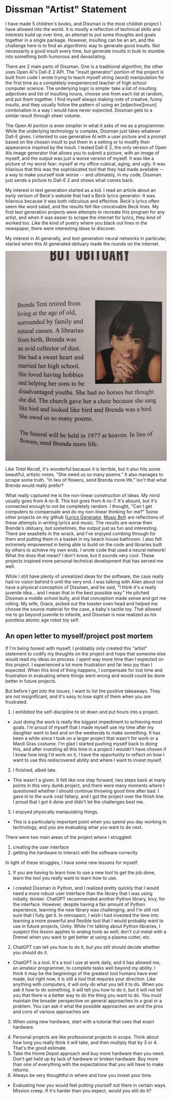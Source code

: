 # Dissman "Artist" Statement
I have made 5 children's books, and Dissman is the most childish project I have allowed into the world. It is mostly a reflection of technical skills and interests build up over time, an attempt to put some thoughts and goals together in a single package. However, insulting can be an art, and the challenge here is to find an algorithmic way to generate good insults. Not necessarily a good insult every time, but generate insults in bulk to stumble into something both humorous and devastating.

There are 2 main parts of Dissman. One is a traditional algorithm; the other uses Open AI's Dall-E 2 API. The "insult generator" portion of the project is built from code I wrote trying to teach myself string (word) manipulation for the first time as a completely inexperienced teacher of high school computer science. The underlying logic is simple: take a list of insulting adjectives and list of insulting nouns, choose one from each list at random, and put them together. I find myself always making note of creative, funny insults, and they usually follow the pattern of using an [adjective][noun] combination in a way I would have never expected. Dissman gets to a similar result through sheer volume.

The Open AI portion is even simplier in what it asks of me as a programmer. While the underlying technology is complex, Dissman just takes whatever Dall-E gives. I intented to use generative AI with a user picture and a prompt based on the chosen insult to put them in a setting or to modify their appearance inspired by the insult. I tested Dall-E 2, the only version of Open AIs image generator that allows you to submit a picture, with an image of myself, and the output was just a worse version of myself. It was like a picture of my worst fear: myself at my office cubical, aging, and ugly. It was hilarious that this was the sophisicated tool that they had made available -- a way to make yourself look worse -- and ultimately, in my code, Dissman just sends a picture to Dall-E 2 and shows what comes back.

My interest in text generation started as a kid. I read an article about an early verison of Beck's website that had a Beck lyrics generator. It was hilarious because it was both ridiculous and effective. Beck's lyrics often seem like word salad, and the results felt like conceivable Beck lines. My first text generation projects were attempts to recreate this program for any artist, and when it was easier to scrape the internet for lyrics, they kind of worked too. Like the kind of poetry where you black out lines in the newspaper, there were interesting ideas to discover.

My interest in AI generally, and text generation neural networks in particular, started when this AI generated obituary made the rounds on the internet.

![Bot Obituary](obituary.jpg)

Like _Total Recall_, it's wonderful because it is terrible, but it also hits some beautiful, artistic notes. "She owed us so many poems." It also manages to scrape some truth. "In lieu of flowers, send Brenda more life." Isn't that what Brenda would really prefer?

What really captured me is the non-linear construction of ideas. My mind usually goes from A-to-B. This bot goes from A-to-7. It's absurd, but it's connected enough to not be completely random. I thought, "Can I get computers to compensate and do my non-linear thinking for me?" Some other projects on my github ([Lyrics Generator](https://github.com/ryanmichaelmurphy/Lyrics_Generation_With_TextGenRNN/blob/main/Lyrics%20Generator.ipynb), [Music Bot](https://github.com/ryanmichaelmurphy/Music-Bot-3000)) are reflections of these attempts in writing lyrics and music. The results are worse then Brenda's obituary, but sometimes, the output just as fun and interesting. There are seashells in the wrack, and I've enjoyed combing through for them and putting them in a basket in my beach house bathroom. I also felt extremely empowered in being able to build on the code and libraries built by others to achieve my own ends. I wrote code that used a neural network! What the does that mean? I don't know, but it sounds very cool. These projects inspired more personal technical development that has served me well.

While I still have plenty of unrealized ideas for the software, the case really had no vision behind it until the very end. I was talking with Allen about not have a physical conception of Dissman, and he said, "I think it's a really juvenile idea... and I mean that in the best possible way." He pitched Dissman a middle school bully, and that conception made sense and got me rolling. My wife, Grace, picked out the toaster oven head and helped me choose the source material for the case, a baby's tactile toy. That allowed me to go beyond juvenile to infanile, and Dissman is now realized as his pointless atomic age robot toy self.   

## An open letter to myself/project post mortem

If I'm being honest with myself, I problably only created this "artist" statement to codify my thoughts on the project and hope that someone else would read my ideas on process. I spent way more time than I expected on this project. I experienced a lot more frustration and far less joy than I expected. When this kind of thing happens, I compensate for lost time and frustration in evaluating where things went wrong and would could be done better in future projects. 

But before I get into the issues, I want to list the positive takeaways. They are not insignificant, and it's easy to lose sight of them when you are frustrated.
1. I exhibited the self-discipline to sit down and put hours into a project.
- Just doing the work is really the biggest impediment to achieving most goals. I'm proud of myself that I made myself use my time after my daughter went to bed and on the weekends to make something. It has been a while since I took on a larger project that wasn't for work or a Mardi Gras costume. I'm glad I started pushing myself back to doing this, and after investing all this time in a project I wouldn't have chosen if I knew how long I'd work on it, I have the opportunity to reflect on how I want to use this rediscovered ability and where I want to invest myself.  
2. I finished, albeit late.
- This wasn't a given. It felt like one step forward, two steps back at many points in this very dumb project, and there were many moments where I questioned whether I should continue throwing good time after bad. I gave in to the sunk cost fallacy, and I got the project over the finish line. I proud that I got it done and didn't let the challenges best me.
3. I enjoyed physically manipulating things.
- This is a particularly important point when you spend you day working in technology, and you are evaluating what you want to do next.

There were two main areas of the project where I struggled:
1) creating the user interface
2) getting the hardware to interact with the software correctly

In light of these struggles, I have some new lessons for myself:
1. If you are having to learn how to use a new tool to get the job done, learn the tool you really want to learn how to use.
  - I created Dissman in Python, and I realized pretty quickly that I would need a more robust user interface than the library that I was using initially, tkinker. ChatGPT recommended another Python library, kivy, for the interface. However, despite having a fair amount of Python experience, learning the new library was challenging, and I'm still not sure that I fully get it. In retrospect, I wish I had invested the time into learning a more powerful and flexible tool that I would probably want to use in future projects, Unity. While I'm talking about Python libraries, I suspect this lesson applies to analog tools as well; don't cut metal with a Dremel when you want to get better at using a plasma cutter, etc.  
2. ChatGPT can tell you how to do it, but you still should decide whether you should do it.
  - ChatGPT is a tool. It's a tool I use at work daily, and it has allowed me, an amateur programmer, to complete tasks well beyond my ability. I think it may be the beginnings of the greatest tool humans have ever made, but right now, it is still a tool that requires your direction. Like anything with computers, it will only do what you tell it to do. When you ask it how to do something, it will tell you how to do it, but it will not tell you that there is a better way to do the thing you want to do. You must maintain the broader perspective on general approaches to a goal or a problem. You can ask it what the possible approaches are and the pros and cons of various approaches are.  
3. When using new hardware, start with a tutorial that uses that exact hardware.
4) Personal projects are like professional projects in scope. Think about how long you really think it will take, and then multiply that by 3 or 4. That's the good estimate.
5) Take the Home Depot approach and buy more hardware than you need. Don't get held up by lack of hardware or broken hardware. Buy more than one of everything with the expectations that you will have to make returns.
6) Always be very thoughtful in where and how you invest your time.
- Evaluating how you would feel putting yourself out there in certain ways. Mission creep. If it's harder than you expect, would you still do it?
